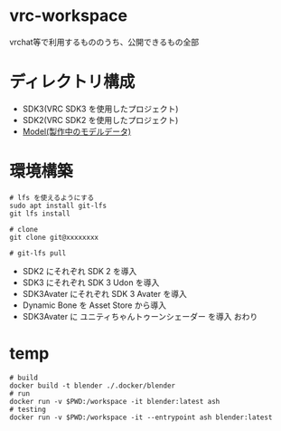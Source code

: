# vrc-workspace

vrchat等で利用するもののうち、公開できるもの全部

# ディレクトリ構成

* SDK3(VRC SDK3 を使用したプロジェクト)
* SDK2(VRC SDK2 を使用したプロジェクト)
* [Model(製作中のモデルデータ)](/Models)

# 環境構築

```
# lfs を使えるようにする
sudo apt install git-lfs
git lfs install

# clone
git clone git@xxxxxxxx

# git-lfs pull
```
* SDK2 にそれぞれ SDK 2 を導入
* SDK3 にそれぞれ SDK 3 Udon を導入
* SDK3Avater にそれぞれ SDK 3 Avater を導入
* Dynamic Bone を Asset Store から導入
* SDK3Avater に ユニティちゃんトゥーンシェーダー を導入
おわり

# temp

```
# build
docker build -t blender ./.docker/blender
# run
docker run -v $PWD:/workspace -it blender:latest ash
# testing
docker run -v $PWD:/workspace -it --entrypoint ash blender:latest
